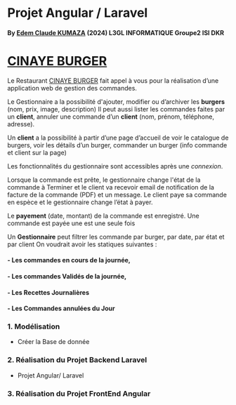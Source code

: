 # Projet Angular / Laravel
#### By [Edem Claude KUMAZA](https://github.com/edemClaude) (2024) L3GL INFORMATIQUE Groupe2 ISI DKR

# [CINAYE BURGER](https://cinaye-burger.herokuapp.com/)


Le Restaurant [CINAYE BURGER]() fait appel à vous pour la réalisation d’une
application web de gestion des commandes.

Le Gestionnaire a la possibilité d'ajouter, modifier ou d’archiver les
**burgers** (nom, prix, image, description)
Il peut aussi lister les commandes faites par un **client**, annuler une commande d’un
**client** (nom, prénom, téléphone, adresse).

Un **client** a la possibilité à partir d’une page d’accueil de voir le
catalogue de burgers, voir les détails d’un burger, commander un burger (info commande et client sur la page)

Les fonctionnalités du gestionnaire sont accessibles après une _connexion_.

Lorsque la commande est prête, le gestionnaire change l'état de la commande à Terminer et le client va
recevoir email de notification de la facture de la commande (PDF) et un message.
Le client paye sa commande en espèce et le gestionnaire change l’état à payer.

Le **payement** (date, montant) de la commande est enregistré.
Une commande est payée une est une seule fois

Un **Gestionnaire** peut filtrer les commande par burger, par
date, par état et par client
On voudrait avoir les statiques suivantes :

#### - Les commandes en cours de la journée,
#### - Les commandes Validés de la journée,
#### - Les Recettes Journalières
#### - Les Commandes annulées du Jour

### 1. Modélisation
- Créer la Base de donnée
### 2. Réalisation du Projet Backend Laravel
- Projet Angular/ Laravel
### 3. Réalisation du Projet FrontEnd Angular
